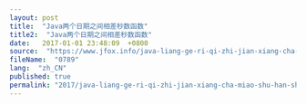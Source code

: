 ```yaml
---
layout: post
title:  "Java两个日期之间相差秒数函数"
title2:  "Java两个日期之间相差秒数函数"
date:   2017-01-01 23:48:09  +0800
source:  "https://www.jfox.info/java-liang-ge-ri-qi-zhi-jian-xiang-cha-miao-shu-han-shu.html"
fileName:  "0789"
lang:  "zh_CN"
published: true
permalink: "2017/java-liang-ge-ri-qi-zhi-jian-xiang-cha-miao-shu-han-shu.html"
---
```



